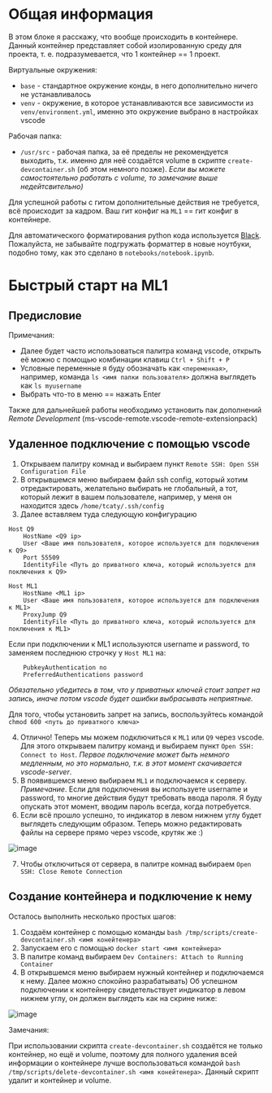 # Общая информация

В этом блоке я расскажу, что вообще происходить в контейнере. Данный контейнер представляет собой изолированную среду для проекта, т. е. подразумевается, что 1 контейнер == 1 проект.

Виртуальные окружения:

- `base` - стандартное окружение конды, в него дополнительно ничего не устанавливалось
- `venv` - окружение, в которое устанавливаются все зависимости из `venv/environment.yml`, именно это окружение выбрано в настройках vscode

Рабочая папка:

- `/usr/src` - рабочая папка, за её пределы не рекомендуется выходить, т.к. именно для неё создаётся volume в скрипте `create-devcontainer.sh` (об этом немного позже). <i>Eсли вы можете самостоятельно работать с volume, то замечание выше недейтсвительно)</i>

Для успешной работы с гитом дополнительные действия не требуется, всё происходит за кадром. Ваш гит конфиг на `ML1` == гит конфиг в контейнере. 

Для автоматического форматирования python кода используется [Black](https://github.com/psf/black). Пожалуйста, не забывайте подгружать форматтер в новые ноутбуки, подобно тому, как это сделано в `notebooks/notebook.ipynb`.

# Быстрый старт на ML1

## Предисловие

Примечания:

- Далее будет часто использоваться палитра команд vscode, открыть её можно с помощью комбинации клавиш `Ctrl + Shift + P`
- Условные переменные я буду обозначать как `<переменная>`, например, команда `ls <имя папки пользователя>` должна выглядеть как `ls myusername`
- Выбрать что-то в меню == нажать Enter

Также для дальнейшей работы необходимо установить пак дополнений <i>Remote Development</i> (ms-vscode-remote.vscode-remote-extensionpack)

## Удаленное подключение с помощью vscode

1. Открываем палитру комнад и выбираем пункт `Remote SSH: Open SSH Configuration File`
2. В открывшемся меню выбираем файл ssh config, который хотим отредактировать, желательно выбирать не глобальный, а тот, который лежит в вашем пользователе, например, у меня он находится здесь `/home/tcaty/.ssh/config`
3. Далее вставляем туда следующую конфигурацию

```
Host Q9
    HostName <Q9 ip> 
    User <Ваше имя пользователя, которое используется для подключения к Q9>
    Port 55509
    IdentityFile <Путь до приватного ключа, который используется для поключения к Q9>
    
Host ML1
    HostName <ML1 ip>
    User <Ваше имя пользователя, которое используется для подключения к ML1>
    ProxyJump Q9
    IdentityFile <Путь до приватного ключа, который используется для поключения к ML1>
```

Если при подключении к ML1 используются username и password, то заменяем последнюю строчку у `Host ML1` на:
```
    PubkeyAuthentication no
    PreferredAuthentications password
```
<i>Обязательно убедитесь в том, что у приватных ключей стоит запрет на запись, иначе потом vscode будет ошибки выбрасывать неприятные.</i>

Для того, чтобы установить запрет на запись, воспользуйтесь командой `chmod 600 <путь до приватного ключа>`

4. Отлично! Теперь мы можем подключиться к `ML1` или `Q9` через vscode. Для этого открываем палитру команд и выбираем пункт `Open SSH: Connect to Host`. <i>Первое подключение может быть немного медленным, но это нормально, т.к. в этот момент скачивается vscode-server</i>.
5. В появившемся меню выбираем `ML1` и подключаемся к серверу. <br/> <i>Примечание</i>. Если для подключения вы используете username и password, то многие действия будут требовать ввода пароля. Я буду опускать этот момент, вводим пароль всегда, когда потребуется.
6. Если всё прошло успешно, то индикатор в левом нижнем углу будет выглядеть следующим образом. Теперь можно редактировать файлы на сервере прямо через vscode, крутяк же :)

![image](https://user-images.githubusercontent.com/79706809/221412593-b4e90f6a-7075-4dbe-bd9e-a647c3c367ea.png)

7. Чтобы отключиться от сервера, в палитре комнад выбираем `Open SSH: Close Remote Connection`

## Создание контейнера и подключение к нему

Осталось выполнить несколько простых шагов:

1. Создаём контейнер с помощью команды `bash /tmp/scripts/create-devcontainer.sh <имя конейтенера>`
2. Запускаем его с помощью `docker start <имя контейнера>`
3. В палитре команд выбираем `Dev Containers: Attach to Running Container`
4. В открывшемся меню выбираем нужный контейнер и подключаемся к нему. Далее можно спокойно разрабатывать) Об успешном подключении к контейнеру свидетельствует индикатор в левом нижнем углу, он должен выглядеть как на скрине ниже:

![image](https://user-images.githubusercontent.com/79706809/222972177-e03b77c4-c887-438c-8cc8-e60623813614.png)


Замечания:

При использовании скрипта `create-devcontainer.sh` создаётся не только контейнер, но ещё и volume, поэтому для полного удаления всей информации о контейнере лучше воспользоваться командой `bash /tmp/scripts/delete-devcontainer.sh <имя конейтенера>`. Данный скрипт удалит и контейнер и volume.
